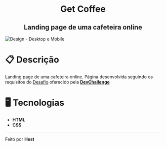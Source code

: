 <h1 align="center">Get Coffee</h1>
<h2 align="center">Landing page de uma cafeteira online</h2>
<img src="design/mockup.jpg" alt="Design - Desktop e Mobile">

# 📋 Descrição
<p>Landing page de uma cafeteira online. Página desenvolvida seguindo os requisitos do <a href="https://devchallenge-v2.vercel.app/details/c6e78022-6372-456f-b2e1-49a7ea129925">Desafio</a> oferecido pela <a href="https://devchallenge-v2.vercel.app/"><strong>DevChallenge</strong></a></p>

# 🖥 Tecnologias
<ul>
  <li><strong>HTML</strong></li>
  <li><strong>CSS</strong></li>
</ul>

<hr>

<p>Feito por <strong>Hest</strong></p>
